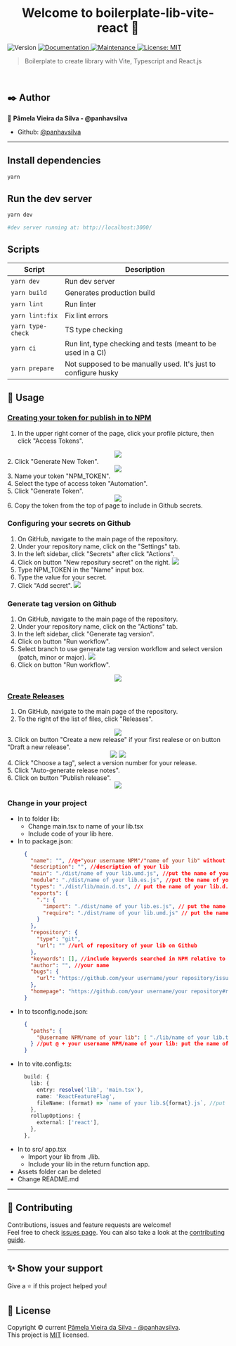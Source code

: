 <h1 align="center">Welcome to boilerplate-lib-vite-react 👋</h1>
<p>
  <img alt="Version" src="https://img.shields.io/badge/version-0.0.0-blue.svg?cacheSeconds=2592000" />
  <a href="https://github.com/panhavsilva/boilerplate-lib-vite-react#readme" target="_blank">
    <img alt="Documentation" src="https://img.shields.io/badge/documentation-yes-brightgreen.svg" />
  </a>
  <a href="https://github.com/panhavsilva/boilerplate-lib-vite-react/graphs/commit-activity" target="_blank">
    <img alt="Maintenance" src="https://img.shields.io/badge/Maintained%3F-yes-green.svg" />
  </a>
  <a href="https://github.com/panhavsilva/boilerplate-lib-vite-react/blob/master/LICENSE" target="_blank">
    <img alt="License: MIT" src="https://img.shields.io/github/license/panhavsilva/boilerplate-lib-vite-react" />
  </a>
</p>

> Boilerplate to create library with Vite, Typescript and React.js

<br />

## :black_nib: Author

:bust_in_silhouette: **Pâmela Vieira da Silva - @panhavsilva**

* Github: [@panhavsilva](https://github.com/panhavsilva)

---

## Install dependencies

```sh
yarn
```
## Run the dev server
```sh
yarn dev

#dev server running at: http://localhost:3000/
```

## 
## Scripts
| Script                        | Description                                                    |
| ----------------------------- | -------------------------------------------------------------  |
| `yarn dev`                    | Run dev server                                                 |
| `yarn build`                  | Generates production build                                     |
| `yarn lint`                   | Run linter                                                     |
| `yarn lint:fix`               | Fix lint errors                                                |
| `yarn type-check`             | TS type checking                                               |
| `yarn ci`                     | Run lint, type checking and tests (meant to be used in a CI)   |
| `yarn prepare`                | Not supposed to be manually used. It's just to configure husky |

## :rocket: Usage
  ### [Creating your token for  publish in to NPM](https://docs.npmjs.com/creating-and-viewing-access-tokens)
  1. In the upper right corner of the page, click your profile picture, then click "Access Tokens". <br />
  <div style="text-align:center">
    <img src="./assets/access-tokens-npm.png" />
  </div>
  2. Click "Generate New Token". <br />
  <div style="text-align:center">
    <img src="./assets/generate-new-token-npm.png" />
  </div>
  3. Name your token "NPM_TOKEN". <br />
  4. Select the type of access token "Automation". <br />
  5. Click "Generate Token". <br />
  <div style="text-align:center">
    <img src="./assets/new-access-token-npm.png" />
  </div>
  6. Copy the token from the top of page to include in Github secrets.

  <br />

  ### Configuring your secrets on Github
  1. On GitHub, navigate to the main page of the repository.
  2. Under your repository name, click on the "Settings" tab.
  3. In the left sidebar, click "Secrets" after click "Actions".
  4. Click on button "New repositury secret" on the right.
  ![](assets/create-secret.png)
  5. Type NPM_TOKEN in the "Name" input box.
  6. Type the value for your secret.
  7. Click "Add secret".
  ![](assets/add-secret-name-value.png)

  ### Generate tag version on Github
  1. On GitHub, navigate to the main page of the repository.
  2. Under your repository name, click on the "Actions" tab.
  3. In the left sidebar, click "Generate tag version".
  4. Click on button "Run workflow".
  5. Select branch to use generate tag version workflow and select version (patch, minor or major).
  ![](assets/generate-tag-version.png)
  6. Click on button "Run workflow".
  <div style="text-align:center">
    <img src="./assets/run-workflow.png" />
  </div>

  ### [Create Releases](https://docs.github.com/en/repositories/releasing-projects-on-github/managing-releases-in-a-repository)
  1. On GitHub, navigate to the main page of the repository.
  2. To the right of the list of files, click "Releases".
  <div style="text-align:center">
    <img src="./assets/access-releases.png" />
  </div>
  3. Click on button "Create a new release" if your first realese or on button "Draft a new release".
  <div style="text-align:center">
    <img src="./assets/create-new-release.png" />
    <img src="./assets/draft-new-release.png" />
  </div>
  4. Click "Choose a tag", select a version number for your release. <br />
  5. Click "Auto-generate release notes". <br />
  6. Click on button "Publish release". <br />
  <div style="text-align:center">
    <img src="./assets/create-release.png" />
  </div>

  ### Change in your project
  - In to folder lib: 
    + Change main.tsx to name of your lib.tsx
    + Include code of your lib here.
  - In to package.json:
    ```json
      {
        "name": "", //@+"your username NPM"/"name of your lib" without quotes and plus signal
        "description": "", //description of your lib
        "main": "./dist/name of your lib.umd.js", //put the name of your lib.umd.js
        "module": "./dist/name of your lib.es.js", //put the name of your lib.es.js
        "types": "./dist/lib/main.d.ts", // put the name of your lib.d.ts
        "exports": {
          ".": {
            "import": "./dist/name of your lib.es.js", // put the name of your lib.es.js
            "require": "./dist/name of your lib.umd.js" // put the name of your lib.umd.js
          }
        },
        "repository": {
          "type": "git",
          "url": "" //url of repository of your lib on Github
        },
        "keywords": [], //include keywords searched in NPM relative to your lib
        "author": "", //your name
        "bugs": {
          "url": "https://github.com/your username/your repository/issues" //url of repository of your lib on Github/issues
        },
        "homepage": "https://github.com/your username/your repository#readme" //url of repository of your lib on Github#readme
      }
    ```
  - In to tsconfig.node.json:
    ```json
      {
        "paths": {
          "@username NPM/name of your lib": [ "./lib/name of your lib.tsx" ]
        } //put @ + your username NPM/name of your lib: put the name of your lib
      }
    ```
  - In to vite.config.ts:
    ```typescript
      build: {
        lib: {
          entry: resolve('lib', 'main.tsx'),
          name: 'ReactFeatureFlag',
          fileName: (format) => `name of your lib.${format}.js`, //put the name of your lib
        },
        rollupOptions: {
          external: ['react'],
        },
      },
    ```
  - In to src/ app.tsx 
    + Import your lib from ./lib.
    + Include your lib in the return function app.
  - Assets folder can be deleted
  - Change README.md


---
## :handshake: Contributing

Contributions, issues and feature requests are welcome!<br />Feel free to check [issues page](https://github.com/panhavsilva/boilerplate-lib-vite-react/issues). You can also take a look at the [contributing guide](https://github.com/panhavsilva/boilerplate-lib-vite-react/blob/master/CONTRIBUTING.md).

---
## ✨ Show your support

Give a ⭐️ if this project helped you!

## 📝 License

Copyright © current [Pâmela Vieira da Silva - @panhavsilva](https://github.com/panhavsilva).<br />
This project is [MIT](https://github.com/panhavsilva/boilerplate-lib-vite-react/blob/master/LICENSE) licensed.
